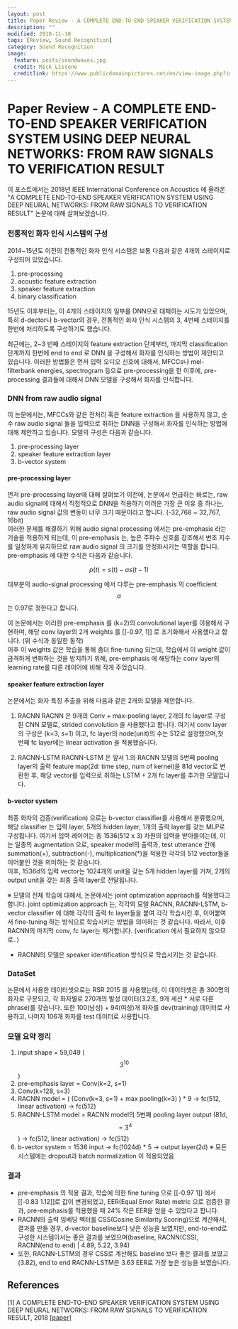 ```yaml
---
layout: post
title: Paper Review - A COMPLETE END-TO-END SPEAKER VERIFICATION SYSTEM USING DEEP NEURAL NETWORKS - FROM RAW SIGNALS TO VERIFICATION RESULT
description: ""
modified: 2018-11-10
tags: [Review, Sound Recognition]
category: Sound Recognition
image:
  feature: posts/soundwaves.jpg
  credit: Mick Lissone
  creditlink: https://www.publicdomainpictures.net/en/view-image.php?image=68467&picture=sound-waves
---
```


# Paper Review - A COMPLETE END-TO-END SPEAKER VERIFICATION SYSTEM USING DEEP NEURAL NETWORKS: FROM RAW SIGNALS TO VERIFICATION RESULT
이 포스트에서는 2018년 IEEE International Conference on Acoustics 에 올라온 "A COMPLETE END-TO-END SPEAKER VERIFICATION SYSTEM USING DEEP NEURAL NETWORKS: FROM RAW SIGNALS TO VERIFICATION RESULT" 논문에 대해 살펴보겠습니다.

### 전통적인 화자 인식 시스템의 구성
2014~15년도 이전의 전통적인 화자 인식 시스템은 보통 다음과 같은 4개의 스테이지로 구성되어 있었습니다.
1. pre-processing
2. acoustic feature extraction
3. speaker feature extraction
4. binary classification

15년도 이후부터는, 이 4개의 스테이지의 일부를 DNN으로 대체하는 시도가 있었으며,
특히 d-dector나 b-vector의 경우, 전통적인 화자 인식 시스템의 3, 4번째 스테이지를 한번에 처리하도록 구성하기도 했습니다.

최근에는, 2~3 번째 스테이지의 feature extraction 단계부터, 마지막 classification 단계까지 한번에 end to end 로 DNN 을 구성해서 화자를 인식하는 방법이 제안되고 있습니다.
이러한 방법들은 먼저 입력 오디오 신호에 대해서, MFCCs나 mel-filterbank energies, spectrogram 등으로 pre-processing을 한 이후에, pre-processing 결과들에 대해서 DNN 모델을 구성해서 화자를 인식합니다.

### DNN from raw audio signal
이 논문에서는, MFCCs와 같은 전처리 혹은 feature extraction 을 사용하지 않고, 순수 raw audio signal 들을 입력으로 취하는 DNN을 구성해서 화자를 인식하는 방법에 대해 제안하고 있습니다.
모델의 구성은 다음과 같습니다.

1. pre-processing layer
2. speaker feature extraction layer
3. b-vector system

#### pre-processing layer
먼저 pre-processing layer에 대해 살펴보기 이전에, 논문에서 언급하는 바로는,
raw audio signal에 대해서 직접적으로 DNN을 적용하기 어려운 가장 큰 이유 중 하나는, raw audio signal 값의 변동이 너무 크기 때문이라고 합니다. (-32,768 ~ 32,767, 16bit) <br/>
이러한 문제를 해결하기 위해 audio signal processing 에서는 pre-emphasis 라는 기술을 적용하게 되는데, 이 pre-emphasis 는, 높은 주파수 신호를 강조해서 변조 지수를 일정하게 유지하므로 raw audio signal 의 크기를 안정화시키는 역할을 합니다.
pre-emphasis 에 대한 수식은 다음과 같습니다.

$$
    p(t) = s(t) - \alpha s(t-1)
$$

대부분의 audio-signal processing 에서 다루는 pre-emphasis 의 coefficient $$ \alpha $$ 는 0.97로 정한다고 합니다.

이 논문에서는 이러한 pre-emphasis 를 (k=2)의 convolutional layer를 이용해서 구현하며, 해당 conv layer의 2개 weights 를 [[-0.97, 1]] 로 초기화해서 사용했다고 합니다. (위 수식과 동일한 동작) <br/>
이후 이 weights 값은 학습을 통해 좀더 fine-tuning 되는데, 학습에서 이 weight 값이 급격하게 변화하는 것을 방지하기 위해, pre-emphasis 에 해당하는 conv layer의 learning rate를 다른 레이어에 비해 작게 주었습니다.

#### speaker feature extraction layer
논문에서는 화자 특징 추출을 위해 다음과 같은 2개의 모델을 제안합니다.
1. RACNN
    RACNN 은 9개의 Conv + max-pooling layer, 2개의 fc layer로 구성된 CNN 모델로, strided convolution 을 사용했다고 합니다.
    여기서 conv layer의 구성은 (k=3, s=1) 이고, fc layer의 node(unit)의 수는 512로 설정했으며,첫 번째 fc layer에는 linear activation 을 적용했습니다.

2. RACNN-LSTM
    RACNN-LSTM 은 앞서 1.의 RACNN 모델의 5번째 pooling layer의 출력 feature map(2d: time step, num of kernel)을 81d vector로 변환한 후, 해당 vector를 입력으로 취하는 LSTM + 2개 fc layer를 추가한 모델입니다.

#### b-vector system
최종 화자의 검증(verification) 으로는 b-vector classifier를 사용해서 분류했으며, 해당 classifier 는 입력 layer, 5개의 hidden layer, 1개의 출력 layer를 갖는 MLP로 구성됩니다.
여기서 입력 레이어는 총 1536(512 x 3) 차원의 입력을 받아들이는데, 이는 일종의 augmentation 으로, speaker model의 출력과, test utterance 간에 summation(+), subtraction(-), multiplication(*)을 적용한 각각의 512 vector들을 이어붙인 것을 의미하는 것 같습니다. <br/>
이후, 1536d의 입력 vector는 1024개의 unit을 갖는 5개 hidden layer를 거쳐, 2개의 output unit을 갖는 최종 출력 layer로 전달됩니다.

※ 모델의 전체 학습에 대해서, 논문에서는 joint optimization approach를 적용했다고 합니다.
    joint optimization approach 는, 각각의 모델 RACNN, RACNN-LSTM, b-vector classifier 에 대해 각각의 출력 fc layer들을 붙여 각각 학습시킨 후, 이어붙여서 fine-tuning 하는 방식으로 학습시키는 방법을 의미하는 것 같습니다.
    따라서, 이후 RACNN의 마지막 conv, fc layer는 제거합니다. (verification 에서 필요하지 않으므로..)
+ RACNN의 모델은 speaker identification 방식으로 학습시키는 것 같습니다.

### DataSet
논문에서 사용한 데이터셋으로는 RSR 2015 를 사용했는데,
이 데이터셋은 총 300명의 화자로 구분되고, 각 화자별로 270개의 발성 데이터(3.2초, 9개 세션 * 서로 다른 phrase)를 갖습니다.
또한 100(남성) + 94(여성)개 화자를 dev(training) 데이터로 사용하고, 나머지 106개 화자를 test 데이터로 사용합니다.

### 모델 요약 정리
1. input shape = 59,049 ($$ 3^10 $$)
2. pre-emphasis layer = Conv(k=2, s=1)
3. Conv(k=128, s=3)
4. RACNN model = ( (Conv(k=3, s=1) + max pooling(k=3) ) * 9 -> fc(512, linear activation) -> fc(512)
5. RACNN-LSTM model = RACNN model의 5번째 pooling layer output (81d, $$ =3^4 $$) ->  fc(512, linear activation) -> fc(512)
6. b-vector system = 1536 input -> fc(1024d) * 5 -> output layer(2d)
※ 모든 시스템에는 dropout과 batch normalization 이 적용되었음

### 결과
- pre-emphasis 의 적용 결과, 학습에 의한 fine tuning 으로 [[-0.97 1]] 에서 [[-0.83 1.12]]로 값이 변경되었고, EER(Equal Error Rate) metric 으로 검증한 결과, pre-emphasis를 적용했을 때 24% 작은 EER을 얻을 수 있었다고 합니다.
- RACNN의 출력 임베딩 벡터를 CSS(Cosine Similarity Scoring)으로 계산해서, 결과를 만들 경우, d-vector baseline보다 낮은 성능을 보였지만, end-to-end로 구성한 시스템이서는 좋은 결과를 보였으며(baseline, RACNN(CSS), RACNN(end to end) | 4.89, 5.22, 3.94)
- 또한, RACNN-LSTM의 경우 CSS로 계산해도 baseline 보다 좋은 결과를 보였고(3.82), end to end RACNN-LSTM은 3.63 EER로 가장 높은 성능을 보였습니다.

## References
[1] A COMPLETE END-TO-END SPEAKER VERIFICATION SYSTEM USING DEEP NEURAL NETWORKS: FROM RAW SIGNALS TO VERIFICATION RESULT, 2018 [[paper]](https://ieeexplore.ieee.org/abstract/document/8462575)
